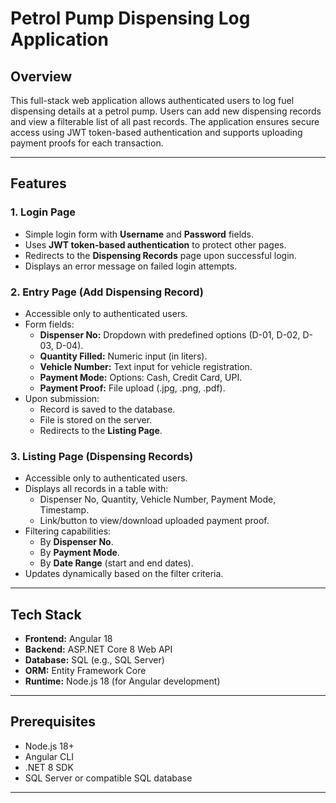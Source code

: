 # Petrol Pump Dispensing Log Application

## Overview

This full-stack web application allows authenticated users to log fuel dispensing details at a petrol pump. Users can add new dispensing records and view a filterable list of all past records. The application ensures secure access using JWT token-based authentication and supports uploading payment proofs for each transaction.

---

## Features

### 1. Login Page
- Simple login form with **Username** and **Password** fields.
- Uses **JWT token-based authentication** to protect other pages.
- Redirects to the **Dispensing Records** page upon successful login.
- Displays an error message on failed login attempts.

### 2. Entry Page (Add Dispensing Record)
- Accessible only to authenticated users.
- Form fields:
  - **Dispenser No:** Dropdown with predefined options (D-01, D-02, D-03, D-04).
  - **Quantity Filled:** Numeric input (in liters).
  - **Vehicle Number:** Text input for vehicle registration.
  - **Payment Mode:** Options: Cash, Credit Card, UPI.
  - **Payment Proof:** File upload (.jpg, .png, .pdf).
- Upon submission:
  - Record is saved to the database.
  - File is stored on the server.
  - Redirects to the **Listing Page**.

### 3. Listing Page (Dispensing Records)
- Accessible only to authenticated users.
- Displays all records in a table with:
  - Dispenser No, Quantity, Vehicle Number, Payment Mode, Timestamp.
  - Link/button to view/download uploaded payment proof.
- Filtering capabilities:
  - By **Dispenser No**.
  - By **Payment Mode**.
  - By **Date Range** (start and end dates).
- Updates dynamically based on the filter criteria.

---

## Tech Stack

- **Frontend:** Angular 18
- **Backend:** ASP.NET Core 8 Web API  
- **Database:** SQL (e.g., SQL Server)  
- **ORM:** Entity Framework Core  
- **Runtime:** Node.js 18 (for Angular development)  

---

## Prerequisites

- Node.js 18+  
- Angular CLI  
- .NET 8 SDK  
- SQL Server or compatible SQL database  

---

